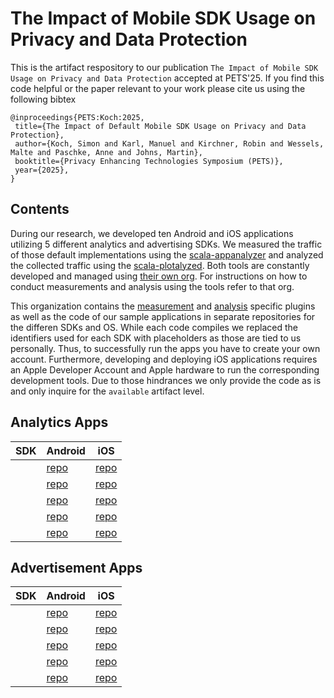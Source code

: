 # The Impact of Mobile SDK Usage on Privacy and Data Protection

This is the artifact respository to our publication `The Impact of Mobile SDK Usage on Privacy and Data Protection` accepted at PETS'25.
If you find this code helpful or the paper relevant to your work please cite us using the following bibtex

```
@inproceedings{PETS:Koch:2025,
 title={The Impact of Default Mobile SDK Usage on Privacy and Data Protection},
 author={Koch, Simon and Karl, Manuel and Kirchner, Robin and Wessels, Malte and Paschke, Anne and Johns, Martin},
 booktitle={Privacy Enhancing Technologies Symposium (PETS)},
 year={2025},
}
```

## Contents

During our research, we developed ten Android and iOS applications utilizing 5 different analytics and advertising SDKs.
We measured the traffic of those default implementations using the [scala-appanalyzer]() and analyzed the collected traffic using the [scala-plotalyzed]().
Both tools are constantly developed and managed using [their own org]().
For instructions on how to conduct measurements and analysis using the tools refer to that org.

This organization contains the [measurement]() and [analysis]() specific plugins as well as the code of our sample applications in separate repositories for the differen SDKs and OS.
While each code compiles we replaced the identifiers used for each SDK with placeholders as those are tied to us personally.
Thus, to successfully run the apps you have to create your own account.
Furthermore, developing and deploying iOS applications requires an Apple Developer Account and Apple hardware to run the corresponding development tools.
Due to those hindrances we only provide the code as is and only inquire for the `available` artifact level.

## Analytics Apps

| SDK  | Android | iOS |
|------|---------|-----|
|   | [repo]()  | [repo]()  |
|   | [repo]()  | [repo]()  |
|   | [repo]()  | [repo]()  |
|   | [repo]()  | [repo]()  |
|   | [repo]()  | [repo]()  |

## Advertisement Apps

| SDK  | Android | iOS |
|------|---------|-----|
|   | [repo]()  | [repo]()  |
|   | [repo]()  | [repo]()  |
|   | [repo]()  | [repo]()  |
|   | [repo]()  | [repo]()  |
|   | [repo]()  | [repo]()  |
